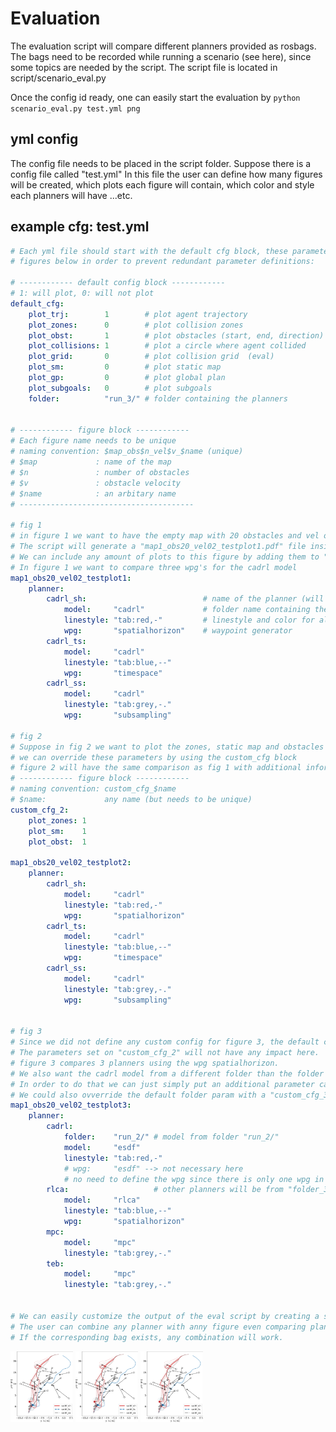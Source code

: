 # Evaluation

The evaluation script will compare different planners provided as rosbags. The bags need to be recorded while running a scenario (see here), since some topics are needed by the script. The script file is located in script/scenario_eval.py

Once the config id ready, one can easily start the evaluation by ```python scenario_eval.py test.yml png``` 


## yml config

The config file needs to be placed in the script folder. Suppose there is a config file called "test.yml"
In this file the user can define how many figures will be created, which plots each figure will contain, which color and style each planners will have ...etc.

## example cfg: test.yml

```yml
# Each yml file should start with the default cfg block, these parameters will apply to all
# figures below in order to prevent redundant parameter definitions:

# ------------ default config block ------------
# 1: will plot, 0: will not plot
default_cfg:
    plot_trj:        1        # plot agent trajectory
    plot_zones:      0        # plot collision zones
    plot_obst:       1        # plot obstacles (start, end, direction)
    plot_collisions: 1        # plot a circle where agent collided
    plot_grid:       0        # plot collision grid  (eval)
    plot_sm:         0        # plot static map
    plot_gp:         0        # plot global plan
    plot_subgoals:   0        # plot subgoals
    folder:          "run_3/" # folder containing the planners


# ------------ figure block ------------
# Each figure name needs to be unique
# naming convention: $map_obs$n_vel$v_$name (unique)
# $map             : name of the map 
# $n               : number of obstacles
# $v               : obstacle velocity
# $name            : an arbitary name
# ---------------------------------------

# fig 1
# in figure 1 we want to have the empty map with 20 obstacles and vel of 0.2
# The script will generate a "map1_obs20_vel02_testplot1.pdf" file inside plots/
# We can include any amount of plots to this figure by adding them to "planner"
# In figure 1 we want to compare three wpg's for the cadrl model
map1_obs20_vel02_testplot1:            
    planner:                                
        cadrl_sh:                          # name of the planner (will be used in plot legend)
            model:     "cadrl"             # folder name containing the bags for desired model
            linestyle: "tab:red,-"         # linestyle and color for all plots related to this planner
            wpg:       "spatialhorizon"    # waypoint generator
        cadrl_ts:
            model:     "cadrl"
            linestyle: "tab:blue,--"
            wpg:       "timespace"
        cadrl_ss:
            model:     "cadrl"
            linestyle: "tab:grey,-."
            wpg:       "subsampling"

# fig 2
# Suppose in fig 2 we want to plot the zones, static map and obstacles
# we can override these parameters by using the custom_cfg block
# figure 2 will have the same comparison as fig 1 with additional information
# ------------ figure block ------------
# naming convention: custom_cfg_$name
# $name:             any name (but needs to be unique)
custom_cfg_2: 
    plot_zones: 1 
    plot_sm:    1
    plot_obst:  1

map1_obs20_vel02_testplot2:
    planner:
        cadrl_sh:
            model:     "cadrl"
            linestyle: "tab:red,-"
            wpg:       "spatialhorizon"
        cadrl_ts:
            model:     "cadrl"
            linestyle: "tab:blue,--"
            wpg:       "timespace"
        cadrl_ss:
            model:     "cadrl"
            linestyle: "tab:grey,-."
            wpg:       "subsampling"


# fig 3
# Since we did not define any custom config for figure 3, the default config will be used.
# The parameters set on "custom_cfg_2" will not have any impact here.
# figure 3 compares 3 planners using the wpg spatialhorizon. 
# We also want the cadrl model from a different folder than the folder defined in the default cfg:
# In order to do that we can just simply put an additional parameter called "folder"
# We could also ovverride the default folder param with a "custom_cfg_3", but this would apply to all planners !
map1_obs20_vel02_testplot3:
    planner:
        cadrl:
            folder:    "run_2/" # model from folder "run_2/"  
            model:     "esdf"
            linestyle: "tab:red,-"
            # wpg:     "esdf" --> not necessary here
            # no need to define the wpg since there is only one wpg in run_2/esdf  
        rlca:                   # other planners will be from "folder_3/" (see default config)
            model:     "rlca"
            linestyle: "tab:blue,--"
            wpg:       "spatialhorizon"
        mpc:
            model:     "mpc"
            linestyle: "tab:grey,-."
        teb:
            model:     "mpc"
            linestyle: "tab:grey,-."


# We can easily customize the output of the eval script by creating a similar yml config. 
# The user can combine any planner with anny figure even comparing planners from different runs.
# If the corresponding bag exists, any combination will work.
```
<!-- <img width="400" height="400" src="/arena_navigation/arena_local_planner/evaluation/plots/test_plots/map1_obs20_vel02_testplot1.png">
<img width="400" height="400" src="/arena_navigation/arena_local_planner/evaluation/plots/test_plots/map1_obs20_vel02_testplot2.png">
<img width="400" height="400" src="/arena_navigation/arena_local_planner/evaluation/plots/test_plots/map1_obs20_vel02_testplot3.png"> -->

<p float="left">
  <img src="/arena_navigation/arena_local_planner/evaluation/plots/test_plots/map1_obs20_vel02_testplot1.png" width="100" />
  <img src="/arena_navigation/arena_local_planner/evaluation/plots/test_plots/map1_obs20_vel02_testplot1.png" width="100" /> 
  <img src="/arena_navigation/arena_local_planner/evaluation/plots/test_plots/map1_obs20_vel02_testplot1.png" width="100" />
</p>